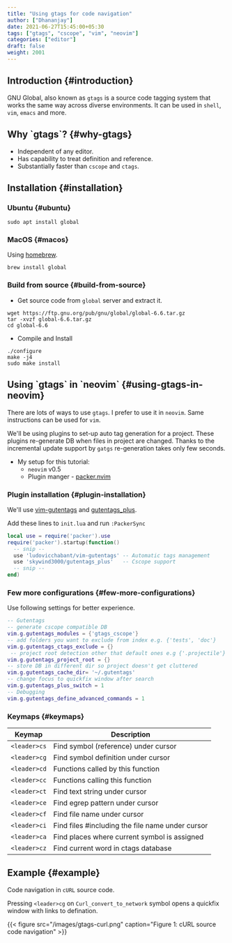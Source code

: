 ```yaml
---
title: "Using gtags for code navigation"
author: ["Dhananjay"]
date: 2021-06-27T15:45:00+05:30
tags: ["gtags", "cscope", "vim", "neovim"]
categories: ["editor"]
draft: false
weight: 2001
---
```


## Introduction {#introduction}

GNU Global, also known as `gtags` is a source code tagging system that works the same way across diverse environments. It can be used in `shell`, `vim`, `emacs` and more.


## Why \`gtags\`? {#why-gtags}

-   Independent of any editor.
-   Has capability to treat definition and reference.
-   Substantially faster than `cscope` and `ctags`.


## Installation {#installation}


### Ubuntu {#ubuntu}

```shell
sudo apt install global
```


### MacOS {#macos}

Using [homebrew](https://brew.sh).

```shell
brew install global
```


### Build from source {#build-from-source}

-   Get source code from `global` server and extract it.

<!--listend-->

```shell
wget https://ftp.gnu.org/pub/gnu/global/global-6.6.tar.gz
tar -xvzf global-6.6.tar.gz
cd global-6.6
```

-   Compile and Install

<!--listend-->

```shell
./configure
make -j4
sudo make install
```


## Using \`gtags\` in \`neovim\` {#using-gtags-in-neovim}

There are lots of ways to use `gtags`. I prefer to use it in `neovim`. Same instructions can be used for `vim`.

We'll be using plugins to set-up auto tag generation for a project. These plugins re-generate DB when files in project are changed.
Thanks to the incremental update support by `gatgs` re-generation takes only few seconds.

-   My setup for this tutorial:
    -   `neovim` v0.5
    -   Plugin manger - [packer.nvim](https://github.com/wbthomason/packer.nvim)


### Plugin installation {#plugin-installation}

We'll use [vim-gutentags](https://github.com/ludovicchabant/vim-gutentags) and [gutentags\_plus](https://github.com/skywind3000/gutentags%5Fplus).

Add these lines to `init.lua` and run `:PackerSync`

```lua
local use = require('packer').use
require('packer').startup(function()
  -- snip --
  use 'ludovicchabant/vim-gutentags' -- Automatic tags management
  use 'skywind3000/gutentags_plus'   -- Cscope support
  -- snip --
end)
```


### Few more configurations {#few-more-configurations}

Use following settings for better experience.

```lua
-- Gutentags
-- generate cscope compatible DB
vim.g.gutentags_modules = {'gtags_cscope'}
-- add folders you want to exclude from index e.g. {'tests', 'doc'}
vim.g.gutentags_ctags_exclude = {}
 -- project root detection other that default ones e.g {'.projectile'}
vim.g.gutentags_project_root = {}
-- store DB in different dir so project doesn't get cluttered
vim.g.gutentags_cache_dir= '~/.gutentags'
-- change focus to quickfix window after search
vim.g.gutentags_plus_switch = 1
-- Debugging
vim.g.gutentags_define_advanced_commands = 1
```


### Keymaps {#keymaps}

| Keymap       | Description                                      |
|--------------|--------------------------------------------------|
| `<leader>cs` | Find symbol (reference) under cursor             |
| `<leader>cg` | Find symbol definition under cursor              |
| `<leader>cd` | Functions called by this function                |
| `<leader>cc` | Functions calling this function                  |
| `<leader>ct` | Find text string under cursor                    |
| `<leader>ce` | Find egrep pattern under cursor                  |
| `<leader>cf` | Find file name under cursor                      |
| `<leader>ci` | Find files #including the file name under cursor |
| `<leader>ca` | Find places where current symbol is assigned     |
| `<leader>cz` | Find current word in ctags database              |


## Example {#example}

Code navigation in `cURL` source code.

Pressing `<leader>cg` on `Curl_convert_to_network` symbol opens a quickfix window with links to defination.

<a id="orga19aaad"></a>

{{< figure src="/images/gtags-curl.png" caption="Figure 1: cURL source code navigation" >}}
